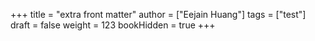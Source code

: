 +++
title = "extra front matter"
author = ["Eejain Huang"]
tags = ["test"]
draft = false
weight = 123
bookHidden = true
+++
